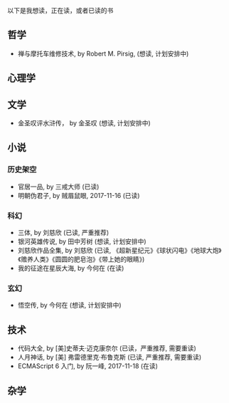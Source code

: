 以下是我想读，正在读，或者已读的书

## 哲学
- 禅与摩托车维修技术, by Robert M. Pirsig,  (想读, 计划安排中)

## 心理学

## 文学
- 金圣叹评水浒传， by 金圣叹 (想读, 计划安排中)

## 小说

### 历史架空
- 官居一品, by 三戒大师 (已读)
- 明朝伪君子, by 贼眉鼠眼, 2017-11-16 (已读)

### 科幻
- 三体, by 刘慈欣 (已读, 严重推荐)
- 银河英雄传说, by 田中芳树 (想读, 计划安排中)
- 刘慈欣作品全集, by 刘慈欣 (已读, 《超新星纪元》《球状闪电》《地球大炮》《赡养人类》《圆圆的肥皂泡》《带上她的眼睛》)
- 我的征途在星辰大海, by 今何在 (在读)

### 玄幻
- 悟空传, by 今何在 (想读, 计划安排中)

## 技术
- 代码大全, by [美]史蒂夫·迈克康奈尔 (已读，严重推荐, 需要重读)
- 人月神话, by [美] 弗雷德里克·布鲁克斯 (已读, 严重推荐, 需要重读)
- ECMAScript 6 入门, by 阮一峰, 2017-11-18 (在读)

## 杂学

